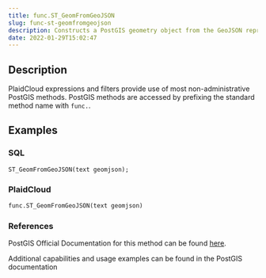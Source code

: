 ```yaml
---
title: func.ST_GeomFromGeoJSON
slug: func-st-geomfromgeojson
description: Constructs a PostGIS geometry object from the GeoJSON representation
date: 2022-01-29T15:02:47
---
```



## Description


PlaidCloud expressions and filters provide use of most non-administrative PostGIS methods. PostGIS methods are accessed by prefixing the standard method name with `func.`.



## Examples


### SQL



```
ST_GeomFromGeoJSON(text geomjson);
```


### PlaidCloud



```python
func.ST_GeomFromGeoJSON(text geomjson)
```


### References


PostGIS Official Documentation for this method can be found [here](https://postgis.net/docs/manual-3.1/ST_GeomFromGeoJSON.html).



Additional capabilities and usage examples can be found in the PostGIS documentation

